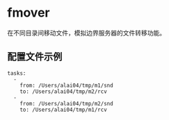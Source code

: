 # fmover
在不同目录间移动文件，模拟边界服务器的文件转移功能。

## 配置文件示例
```
tasks:
  - 
    from: /Users/alai04/tmp/m1/snd
    to: /Users/alai04/tmp/m2/rcv
  - 
    from: /Users/alai04/tmp/m2/snd
    to: /Users/alai04/tmp/m1/rcv
```
